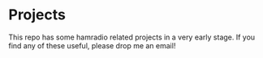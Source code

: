 Projects
========
This repo has some hamradio related projects in a very early stage. If you find any of these useful, please drop me an email!
